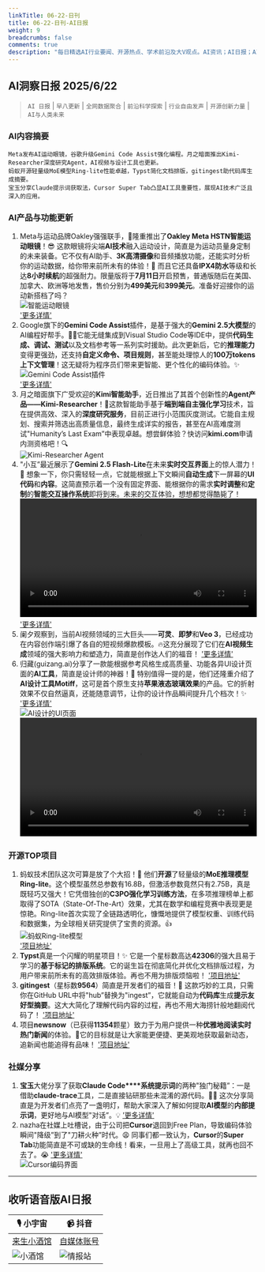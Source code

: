 ```yaml
---
linkTitle: 06-22-日刊
title: 06-22-日刊-AI日报
weight: 9
breadcrumbs: false
comments: true
description: "每日精选AI行业要闻、开源热点、学术前沿及大V观点。AI资讯；AI日报；AI知识库；AI教程；AI资讯日报；AI工具；AI Daily News 。Meta发布AI运动眼镜，谷歌升级Gemini Code Assist强化编程。月之暗面推出Kimi-Researcher深度研究Agent，AI视频与设计工具"
---
```


## AI洞察日报 2025/6/22

>  `AI 日报` | `早八更新` | `全网数据聚合` | `前沿科学探索` | `行业自由发声` | `开源创新力量` | `AI与人类未来` 



### **AI内容摘要**

```
Meta发布AI运动眼镜，谷歌升级Gemini Code Assist强化编程。月之暗面推出Kimi-Researcher深度研究Agent，AI视频与设计工具也更新。
蚂蚁开源轻量级MoE模型Ring-lite性能卓越，Typst简化文档排版，gitingest助代码库生成摘要。
宝玉分享Claude提示词获取法，Cursor Super Tab凸显AI工具重要性，展现AI技术广泛且深入的应用。
```



### **AI产品与功能更新**
1.  Meta与运动品牌Oakley强强联手，🎉隆重推出了**Oakley Meta HSTN智能运动眼镜**！😎 这款眼镜将尖端**AI技术**融入运动设计，简直是为运动员量身定制的未来装备。它不仅有AI助手、**3K高清摄像**和音频播放功能，还能实时分析你的运动数据，给你带来前所未有的体验！🚀 而且它还具备**IPX4防水**等级和长达**8小时续航**的超强耐力。限量版将于**7月11日**开启预售，普通版随后在美国、加拿大、欧洲等地发售，售价分别为**499美元**和**399美元**。准备好迎接你的运动新搭档了吗？
    <br/> ![智能运动眼镜](https://cdn.jsdmirror.com/gh/justlovemaki/imagehub@main/images/2025/07/news_01k0257fdseykthgcrjab3kmch.avif) <br/> ['更多详情'](https://www.meta.com/ai-glasses/oakley-meta-hstn/)
2.  Google旗下的**Gemini Code Assist**插件，是基于强大的**Gemini 2.5大模型**的AI编程好帮手。👨‍💻它能无缝集成到Visual Studio Code等IDE中，提供**代码生成、调试、测试**以及文档参考等一系列实时援助。此次更新后，它的**推理能力**变得更强劲，还支持**自定义命令、项目规则**，甚至能处理惊人的**100万tokens上下文管理**！这无疑将为程序员们带来更智能、更个性化的编码体验。✨
    <br/> ![Gemini Code Assist插件](https://cdn.jsdmirror.com/gh/justlovemaki/imagehub@main/images/2025/07/news_01k0244ejxe5gaf24enezewtam.avif) <br/> ['更多详情'](https://codeassist.google/)
3.  月之暗面旗下广受欢迎的**Kimi智能助手**，近日推出了其首个创新性的**Agent产品——Kimi-Researcher**！🤩这款智能助手基于**端到端自主强化学习**技术，旨在提供高效、深入的**深度研究服务**，目前正进行小范围灰度测试。它能自主规划、搜索并筛选出高质量信息，最终生成详实的报告，甚至在AI高难度测试"Humanity’s Last Exam”中表现卓越。想尝鲜体验？快访问**kimi.com**申请内测资格吧！🔍
    <br/> ![Kimi-Researcher Agent](https://cdn.jsdmirror.com/gh/justlovemaki/imagehub@main/images/2025/07/news_01k0244jjae7ys6yxq7s4sz1j4.avif) <br/>
4.  "小互”最近展示了**Gemini 2.5 Flash-Lite**在未来**实时交互界面**上的惊人潜力！🤯 想象一下，你只需轻轻一点，它就能根据上下文瞬间**自动生成**下一屏幕的**UI代码**和**内容**。这简直预示着一个没有固定界面、能根据你的需求**实时调整**和**定制**的**智能交互操作系统**即将到来。未来的交互体验，想想都觉得酷毙了！
    <video src="https://cdn.jsdmirror.com/gh/justlovemaki/imagehub@main/images/2025/07/news_01k0244wd4e9w8k0kk2vaazfsn.mp4" controls="controls" width="100%"></video>
    ['更多详情'](https://x.com/imxiaohu/status/1936371465697599647)
5.  阑夕观察到，当前AI视频领域的三大巨头——**可灵**、**即梦**和**Veo 3**，已经成功在内容创作端引爆了各自的短视频爆款模板。🔥这充分展现了它们在**AI视频生成**领域的强大影响力和塑造力，简直是创作达人们的福音！
    ['更多详情'](https://m.okjike.com/originalPosts/6856755331a37b0fa13aafbc)
6.  归藏(guizang.ai)分享了一款能根据参考风格生成高质量、功能各异UI设计页面的**AI工具**，简直是设计师的神器！🎨 特别值得一提的是，他们还隆重介绍了**AI设计工具Motiff**，这可是首个原生支持**苹果液态玻璃效果**的产品。它的折射效果不仅自然逼真，还能随意调节，让你的设计作品瞬间提升几个档次！✨
    ['更多详情'](https://x.com/op7418/status/1936333064927690903)
    <br/> ![AI设计的UI页面](https://cdn.jsdmirror.com/gh/justlovemaki/imagehub@main/images/2025/07/news_01k0257j7eekybxxw8s9xm0m17.avif) <br/>
    <video src="https://cdn.jsdmirror.com/gh/justlovemaki/imagehub@main/images/2025/07/news_01k0245jngf1kvcqrvetybgbz4.mp4" controls="controls" width="100%"></video>

### **开源TOP项目**
1.  蚂蚁技术团队这次可算是放了个大招！🚀 他们**开源**了轻量级的**MoE推理模型Ring-lite**。这个模型虽然总参数有16.8B，但激活参数竟然只有2.75B，真是既轻巧又强大！它凭借独创的**C3PO强化学习训练方法**，在多项推理榜单上都取得了SOTA（State-Of-The-Art）效果，尤其在数学和编程竞赛中表现更是惊艳。Ring-lite首次实现了全链路透明化，慷慨地提供了模型权重、训练代码和数据集，为全球相关研究提供了宝贵的资源。👍
    <br/> ![蚂蚁Ring-lite模型](https://cdn.jsdmirror.com/gh/justlovemaki/imagehub@main/images/2025/07/news_01k0245rraf5wbwcg8rebe60wm.avif) <br/> ['项目地址'](https://github.com/inclusionAI/Ring)
2.  **Typst**真是一个闪耀的明星项目！✨ 它是一个星标数高达**42306**的强大且易于学习的**基于标记的排版系统**。它的诞生旨在彻底简化并优化文档排版过程，为用户带来前所未有的高效排版体验。再也不用为排版烦恼啦！
    ['项目地址'](https://github.com/typst/typst)
3.  **gitingest**（星标数**9564**）简直是开发者们的福音！🎉 这款巧妙的工具，只需你在GitHub URL中将"hub”替换为"ingest”，它就能自动为**代码库**生成**提示友好型摘要**。这大大简化了理解代码内容的过程，再也不用大海捞针般地翻阅代码了！
    ['项目地址'](https://github.com/cyclotruc/gitingest)
4.  项目**newsnow**（已获得**11354**颗星）致力于为用户提供一种**优雅地阅读实时热门新闻**的体验。📖它的目标就是让大家能更便捷、更美观地获取最新动态，追新闻也能追得有品味！
    ['项目地址'](https://github.com/ourongxing/newsnow)

### **社媒分享**
1.  **宝玉**大佬分享了获取**Claude Code****系统提示词**的两种"独门秘籍”：一是借助**claude-trace**工具，二是直接钻研那些未混淆的源代码。👨‍💻 这次分享简直是为开发者们点亮了一盏明灯，帮助大家深入了解如何提取**AI模型**的**内部提示词**，更好地与AI模型"对话”。💡
    ['更多详情'](https://x.com/dotey/status/1936422285084123434)
2.  nazha在社媒上吐槽说，由于公司把**Cursor**退回到Free Plan，导致编码体验瞬间"降级”到了"刀耕火种”时代。😩 同事们都一致认为，**Cursor**的**Super Tab**功能简直是不可或缺的生命线！看来，一旦用上了高级工具，就再也回不去了。😭
    ['更多详情'](https://x.com/xiaokedada/status/1936255604940849576)
    <br/> ![Cursor编码界面](https://cdn.jsdmirror.com/gh/justlovemaki/imagehub@main/images/2025/07/news_01k0245v7sf83sn5skvz1rz4xh.avif) <br/>

---

## **收听语音版AI日报**

| 🎙️ **小宇宙** | 📹 **抖音** |
| --- | --- |
| [来生小酒馆](https://www.xiaoyuzhoufm.com/podcast/683c62b7c1ca9cf575a5030e)  |   [自媒体账号](https://www.douyin.com/user/MS4wLjABAAAAwpwqPQlu38sO38VyWgw9ZjDEnN4bMR5j8x111UxpseHR9DpB6-CveI5KRXOWuFwG)| 
| ![小酒馆](https://cdn.jsdmirror.com/gh/justlovemaki/imagehub@main/logo/f959f7984e9163fc50d3941d79a7f262.md.png) | ![情报站](https://cdn.jsdmirror.com/gh/justlovemaki/imagehub@main/logo/7fc30805eeb831e1e2baa3a240683ca3.md.png) |

    

